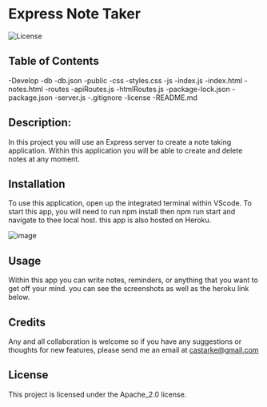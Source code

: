 # Express Note Taker
  ![License](https://img.shields.io/badge/license-Apache_2.0-blue.svg)

  ## Table of Contents
-Develop
  -db
    -db.json
-public
  -css
    -styles.css
  -js
    -index.js
-index.html
-notes.html
-routes
  -apiRoutes.js
  -htmlRoutes.js
-package-lock.json
-package.json
-server.js
-.gitignore
-license
-README.md

## Description:
  In this project you will use an Express server to create a note taking application. Within this application you will be able to create and delete notes at any moment.
## Installation
  To use this application, open up the integrated terminal within VScode. To start this app, you will need to run npm install then npm run start and navigate to thee local host. this app is also hosted on Heroku.
  
  ![image](https://user-images.githubusercontent.com/122697165/231051210-3ee46696-bc45-424d-825a-ccbb46536baf.png)

## Usage
  Within this app you can write notes, reminders, or anything that you want to get off your mind. you can see the screenshots as well as the heroku link below.
## Credits
  Any and all collaboration is welcome so if you have any suggestions or thoughts for new features, please send me an email at castarke@gmail.com  
 ## License 

   
 This project is licensed under the Apache_2.0 license. 
